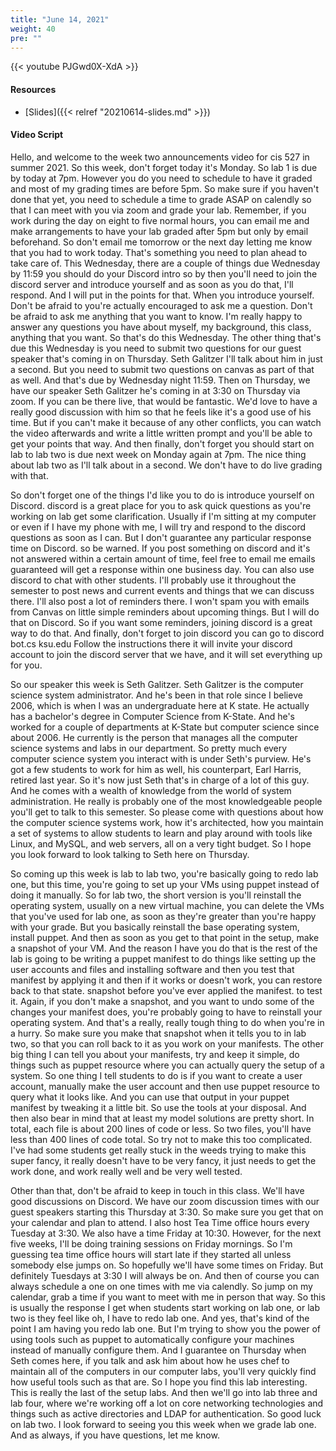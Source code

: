 ```yaml
---
title: "June 14, 2021"
weight: 40
pre: ""
---
```


{{< youtube PJGwd0X-XdA >}}

#### Resources

* [Slides]({{< relref "20210614-slides.md" >}})

#### Video Script

Hello, and welcome to the week two announcements video for cis 527 in summer 2021. So this week, don't forget today it's Monday. So lab 1 is due by today at 7pm. However you do you need to schedule to have it graded and most of my grading times are before 5pm. So make sure if you haven't done that yet, you need to schedule a time to grade ASAP on calendly so that I can meet with you via zoom and grade your lab. Remember, if you work during the day on eight to five normal hours, you can email me and make arrangements to have your lab graded after 5pm but only by email beforehand. So don't email me tomorrow or the next day letting me know that you had to work today. That's something you need to plan ahead to take care of. This Wednesday, there are a couple of things due Wednesday by 11:59 you should do your Discord intro so by then you'll need to join the discord server and introduce yourself and as soon as you do that, I'll respond. And I will put in the points for that. When you introduce yourself. Don't be afraid to you're actually encouraged to ask me a question. Don't be afraid to ask me anything that you want to know. I'm really happy to answer any questions you have about myself, my background, this class, anything that you want. So that's do this Wednesday. The other thing that's due this Wednesday is you need to submit two questions for our guest speaker that's coming in on Thursday. Seth Galitzer I'll talk about him in just a second. But you need to submit two questions on canvas as part of that as well. And that's due by Wednesday night 11:59. Then on Thursday, we have our speaker Seth Galitzer he's coming in at 3:30 on Thursday via zoom. If you can be there live, that would be fantastic. We'd love to have a really good discussion with him so that he feels like it's a good use of his time. But if you can't make it because of any other conflicts, you can watch the video afterwards and write a little written prompt and you'll be able to get your points that way. And then finally, don't forget you should start on lab to lab two is due next week on Monday again at 7pm. The nice thing about lab two as I'll talk about in a second. We don't have to do live grading with that. 

So don't forget one of the things I'd like you to do is introduce yourself on Discord. discord is a great place for you to ask quick questions as you're working on lab get some clarification. Usually if I'm sitting at my computer or even if I have my phone with me, I will try and respond to the discord questions as soon as I can. But I don't guarantee any particular response time on Discord. so be warned. If you post something on discord and it's not answered within a certain amount of time, feel free to email me emails guaranteed will get a response within one business day. You can also use discord to chat with other students. I'll probably use it throughout the semester to post news and current events and things that we can discuss there. I'll also post a lot of reminders there. I won't spam you with emails from Canvas on little simple reminders about upcoming things. But I will do that on Discord. So if you want some reminders, joining discord is a great way to do that. And finally, don't forget to join discord you can go to discord bot.cs ksu.edu Follow the instructions there it will invite your discord account to join the discord server that we have, and it will set everything up for you. 

So our speaker this week is Seth Galitzer. Seth Galitzer is the computer science system administrator. And he's been in that role since I believe 2006, which is when I was an undergraduate here at K state. He actually has a bachelor's degree in Computer Science from K-State. And he's worked for a couple of departments at K-State but computer science since about 2006. He currently is the person that manages all the computer science systems and labs in our department. So pretty much every computer science system you interact with is under Seth's purview. He's got a few students to work for him as well, his counterpart, Earl Harris, retired last year. So it's now just Seth that's in charge of a lot of this guy. And he comes with a wealth of knowledge from the world of system administration. He really is probably one of the most knowledgeable people you'll get to talk to this semester. So please come with questions about how the computer science systems work, how it's architected, how you maintain a set of systems to allow students to learn and play around with tools like Linux, and MySQL, and web servers, all on a very tight budget. So I hope you look forward to look talking to Seth here on Thursday. 

So coming up this week is lab to lab two, you're basically going to redo lab one, but this time, you're going to set up your VMs using puppet instead of doing it manually. So for lab two, the short version is you'll reinstall the operating system, usually on a new virtual machine, you can delete the VMs that you've used for lab one, as soon as they're greater than you're happy with your grade. But you basically reinstall the base operating system, install puppet. And then as soon as you get to that point in the setup, make a snapshot of your VM. And the reason I have you do that is the rest of the lab is going to be writing a puppet manifest to do things like setting up the user accounts and files and installing software and then you test that manifest by applying it and then if it works or doesn't work, you can restore back to that state. snapshot before you've ever applied the manifest. to test it. Again, if you don't make a snapshot, and you want to undo some of the changes your manifest does, you're probably going to have to reinstall your operating system. And that's a really, really tough thing to do when you're in a hurry. So make sure you make that snapshot when it tells you to in lab two, so that you can roll back to it as you work on your manifests. The other big thing I can tell you about your manifests, try and keep it simple, do things such as puppet resource where you can actually query the setup of a system. So one thing I tell students to do is if you want to create a user account, manually make the user account and then use puppet resource to query what it looks like. And you can use that output in your puppet manifest by tweaking it a little bit. So use the tools at your disposal. And then also bear in mind that at least my model solutions are pretty short. In total, each file is about 200 lines of code or less. So two files, you'll have less than 400 lines of code total. So try not to make this too complicated. I've had some students get really stuck in the weeds trying to make this super fancy, it really doesn't have to be very fancy, it just needs to get the work done, and work really well and be very well tested. 

Other than that, don't be afraid to keep in touch in this class. We'll have good discussions on Discord. We have our zoom discussion times with our guest speakers starting this Thursday at 3:30. So make sure you get that on your calendar and plan to attend. I also host Tea Time office hours every Tuesday at 3:30. We also have a time Friday at 10:30. However, for the next five weeks, I'll be doing training sessions on Friday mornings. So I'm guessing tea time office hours will start late if they started all unless somebody else jumps on. So hopefully we'll have some times on Friday. But definitely Tuesdays at 3:30 I will always be on. And then of course you can always schedule a one on one times with me via calendly. So jump on my calendar, grab a time if you want to meet with me in person that way. So this is usually the response I get when students start working on lab one, or lab two is they feel like oh, I have to redo lab one. And yes, that's kind of the point I am having you redo lab one. But I'm trying to show you the power of using tools such as puppet to automatically configure your machines instead of manually configure them. And I guarantee on Thursday when Seth comes here, if you talk and ask him about how he uses chef to maintain all of the computers in our computer labs, you'll very quickly find how useful tools such as that are. So I hope you find this lab interesting. This is really the last of the setup labs. And then we'll go into lab three and lab four, where we're working off a lot on core networking technologies and things such as active directories and LDAP for authentication. So good luck on lab two. I look forward to seeing you this week when we grade lab one. And as always, if you have questions, let me know. 

